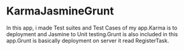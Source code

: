 # KarmaJasmineGrunt
In this app, i made Test suites and Test Cases of my app.Karma is to deployment and Jasmine to Unit testing.Grunt is also included in this app.Grunt is basically deployment on server it read RegisterTask.
